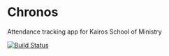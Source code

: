 # Chronos
Attendance tracking app for Kairos School of Ministry

[![Build Status](https://travis-ci.com/Jotessa/Chronos.svg?token=MyuGzDqTnjj1DsgNVxpn&branch=dev)](https://travis-ci.com/Jotessa/Chronos)

